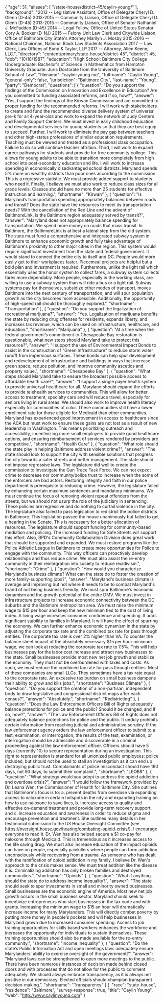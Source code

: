 {
  "age": 31,
  "aliases": [
    "/state-house/district-45/caylin-young/"
  ],
  "background": "2013 -- Legislative Assistant, Office of Delegate Cheryl D. Glenn (D-45) 2013-2015 -- Community Liaison, Office of Delegate Cheryl D. Glenn  (D-45) 2013-2015 -- Community Liaison, Office of Senator Nathaniel J. McFadden (D-45) 2014 -- Legal Fellow, Office of United States Senator Cory A. Booker (D-NJ) 2015 -- Felony Unit Law Clerk and Citywide Liaison, Office of Baltimore City State's Attorney Marilyn J. Mosby 2015-2016 -- National Chairman, National Black Law Students Association 2017 -- Law Clerk, Law Offices of Bond & Taylor, LLP 2017 -- Attorney, Allen Keene, LLC.",
  "directory": "content/primary/state-house/district-45",
  "district": 45,
  "dob": "10/18/1987",
  "education": "High School: Baltimore City College  Undergraduate: Bachelor's of Science in Mathematics from Hampton University  Graduate: Juris Doctorate from the University of Baltimore School of Law",
  "filename": "caylin-young.md",
  "full-name": "Caylin Young",
  "general-only": false,
  "jurisdiction": "Baltimore City",
  "last-name": "Young",
  "party": "Democrat",
  "questions": [
    {
      "question": "Do you support the findings of the Commission on Innovation and Excellence in Education? Are you committed to funding associated reforms, and if so, how?",
      "answer": "Yes, I support the findings of the Kirwan Commission and am committed to proper funding for the recommended reforms.   I will work with stakeholders to create and fund the recommended diverse delivery system of universal pre-k for all 4-year-olds and work to expand the network of Judy Centers and Family Support Centers. We must invest in early childhood education and developmental services for young students so that they are best equip to succeed.  Further, I will work to eliminate the pay gap between teachers and other high-status professions of similar education requirements. Teaching must be viewed and treated as a professional class occupation. Failure to do so will continue teacher attrition.   Third, I will work to expand career pathways for students and provide for free community college. This allows for young adults to be able to transition more completely from high school into post-secondary education and life.   I will work to increase spending in economically disadvantaged school districts. Maryland spends 5% more on wealthy districts than poor ones according to the commission. This is a regressive statistic. We must provide added support to students who need it.   Finally, I believe we must also work to reduce class sizes for all grade levels. Classes should have no more than 25 students for effective instruction and learning.",
      "shortname": "Kirwan"
    },
    {
      "question": "Is Maryland’s transportation spending appropriately balanced between roads and transit? Does the state have the resources to meet its transportation needs? With the cancellation of the Red Line and the advent of BaltimoreLink, is the Baltimore region adequately served by transit?",
      "answer": "Maryland does not appropriately balance spending for transportation. We spend more money on roads that mass transit. In Baltimore, the BaltimoreLink is at best a lateral step from the old system.   The state must fund a comprehensive and integrated subway system in Baltimore to enhance economic growth and fully take advantage of Baltimore's proximity to other major cities in the region. This system would require significant investment from the state and federal government. It would stand to connect the entire city to itself and DC. People would more easily get to their workplaces faster. Piecemeal projects are helpful but a bold plan and investment is required.  Furthermore, unlike the light rail which essentially uses the honor system to collect fares, a subway system collects fares more dependably. More people, especially in the working class, are willing to use a subway system than will ride a bus or a light rail. Subway systems pay for themselves, subsidize other modes of transport, moves Baltimore into the next century of transportation, and will spur population growth as the city becomes more accessible.   Additionally, the opportunity of high-speed rail should be thoroughly explored.",
      "shortname": "Transportation"
    },
    {
      "question": "Do you support the legalization of recreational marijuana?",
      "answer": "Yes. Legalization of marijuana benefits the state by reducing drug offenses for residents, expands liberty, and increases tax revenue, which can be used on infrastructure, healthcare, and education.",
      "shortname": "Marijuana"
    },
    {
      "question": "At a time when the federal government’s commitment to Chesapeake Bay restoration is questionable, what new steps should Maryland take to protect this resource?",
      "answer": "I support the use of Environmental Impact Bonds to assist in the construction of \"Green Infrastructure\" to reduce storm water runoff from impervious surfaces. These bonds can help spur development and redevelopment of infrastructure and buildings in ways that increase green space, reduce pollution, and improve community ascetics and property value.",
      "shortname": "Chesapeake Bay"
    },
    {
      "question": "What steps should Maryland take to ensure the broadest possible access to affordable health care?",
      "answer": "I support a single payer health system to provide universal healthcare for all.   Maryland should expand the efforts to provide telehealth services to communities. This will allow for better access to treatment, specialty care and will reduce travel, especially for seniors living in rural areas.  We should also work to improve health literacy especially for communities of color. These communities still have a lower enrollment rate for those eligible for Medicaid than other communities.   Maryland has experienced good improvement in access to healthcare since the ACA but must work to ensure these gains are not lost as a result of new leadership in Washington. This means prioritizing outreach and accessibility, incentivizing more small employers to provide good healthcare options, and ensuring reimbursement of services rendered by providers are competitive.",
      "shortname": "Health Care"
    },
    {
      "question": "What role should the state play in helping Baltimore address violent crime?",
      "answer": "The state should look to support the city with sensible solutions that progress the city towards a safer streets and better management. The state should not impose regressive laws.   The legislature did well to create the commission to investigate the Gun Trace Task Force. We can not expect crime to decrease nor community/police trust to increase when the some of the enforcers are bad actors. Restoring integrity and faith in our police department is prerequisite to reducing crime.    However, the legislature failed by enhancing certain maximum sentences and mandatory minimums. We must continue the focus of removing violent repeat offenders from the streets, but we should not usurp the role of the judiciary in sentencing. These policies are regressive and do nothing to curtail violence in the city.   The legislature also failed to pass legislation to redistrict the police districts in Baltimore. This legislation passed the house unanimously but failed to get a hearing in the Senate. This is necessary for a better allocation of resources.   The legislature should support funding for community-based mediation and policing. The increased funding for Safe Streets will support this effort. Also, BPD's Community Collaboration Division does great work that should be supported and expanded.   We must restore programs like the Police Athletic League in Baltimore to create more opportunities for Police to engage with the community. This way officers can proactively develop relationships and thus reduce crime.    We must also assist the re-entry community in their reintegration into society to reduce recidivism.",
      "shortname": "Crime"
    },
    {
      "question": "How would you characterize Maryland’s business climate? What can the state do to foster the creation of more family-supporting jobs?",
      "answer": "Maryland's business climate is average and improving but not where it needs to be to combat Maryland's brand of not being business friendly. We must spur Baltimore's economic dynamism and the growth potential of the entire DMV.  We must invest in infrastructure projects to increase economic connectivity between the DC suburbs and the Baltimore metropolitan area.    We must raise the minimum wage to $15 per hour and keep the new minimum tied to the cost of living index.  A living wage increases consumer confidence and spending. It adds significant stability to families in Maryland.  It will have the effect of spurring the economy.   We can further enhance economic dynamism in the state by adjusting the corporate tax rate and the combined tax rate for pass through entities. The corporate tax rate is over 2% higher than VA. To counter the balance sheet impact of the absolutely necessary $15 per hour minimum wage, we can look at reducing the corporate tax rate to 7.5%. This will help businesses pay for the labor cost increase and attract new businesses to the state.   Small businesses provide most new net job growth and stabilize the economy. They must not be overburdened with taxes and costs. As such, we must reduce the combined tax rate for pass through entities. Most of these companies are small LLCs. They sometimes have a tax rate equal to the corporate rate. An excessive tax burden on small business dampens their ability to grow and kills jobs.",
      "shortname": "Business Climate"
    },
    {
      "question": "Do you support the creation of a non-partisan, independent body to draw legislative and congressional district maps after each census?",
      "answer": "Absolutely.",
      "shortname": "Redistricting"
    },
    {
      "question": "Does the Law Enforcement Officers Bill of Rights adequately balance protections for police and the public? Should it be changed, and if so, how?",
      "answer": "The Law Enforcement Officers Bill of Rights  does not adequately balance protections for police and the public. It unduly prohibits certain information from reaching judicial and administrative scrutiny.   If the law enforcement agency orders the law enforcement officer to submit to a test, examination, or interrogation, the results of the test, examination, or interrogation should be admissible and discoverable in a criminal proceeding against the law enforcement officer.  Officers should have 5 days (currently 10) to secure representation during an investigation. This right to representation is standard for all unionized public employees; police included, but should not be used to stall an investigation as it can end up destroying public trust.   Complainants of police misconduct should have 180 days, not 90 days, to submit their complaint.",
      "shortname": "LEOBR"
    },
    {
      "question": "What strategy would you adopt to address the opioid addiction and overdose crisis?",
      "answer": "I would follow the framework provided by Dr. Leana Wen, the Commissioner of Health for Baltimore City.  She outlines that Baltimore's focus is to: a. prevent deaths from overdose via expanding access to naloxone in certain hotspots in the city and expanding training on how to use naloxone to save lives, b. increase access to quality and effective on-demand treatment and provide long-term recovery support, and c.  increase education and awareness in order to reduce stigma and encourage prevention and treatment.  She outlines many details in her testimonial submission to the US House Oversight Committee  (see https://oversight.house.gov/hearing/combating-opioid-crisis/). I encourage everyone to read it.   Dr. Wen has also helped secure a $1 co-pay for naloxone through Medicaid. This is tremendous as it increases access to the life saving drug.   We must also increase education of the impact opioids can have on people, especially painkillers where people can form addiction unconsciously  while recovering from a trauma.   As someone who has dealt with the ramification of opioid addiction in my family, I believe Dr. Wen's approach to the crisis makes sense. We must treat addition like the disease it is. Criminalizing addiction has only broken families and destroyed communities.",
      "shortname": "Opioids"
    },
    {
      "question": "What if anything should the state do to address income inequality?",
      "answer": "The state should seek to spur investments in small and minority owned businesses. Small businesses are the economic engine of America. Most new net job growth occurs in the small business sector. Maryland should seek to incentivize entrepreneurs who start businesses in the tax code and with grants.  Increasing the minimum wage to $15 an hour will dramatically increase income for many Marylanders. This will directly combat poverty by putting more money in people's pockets and will help businesses in Maryland grown due to increased consumer spending.   Access to job training opportunities for skills based workers enhances the workforce and increases the opportunity for individuals to sustain themselves. These training opportunities should also be made available for the re-entry community.",
      "shortname": "Income inequality"
    },
    {
      "question": "Do the state’s Public Information Act and open meetings laws adequately ensure Marylanders’ ability to exercise oversight of the government?",
      "answer": "Maryland laws can be strengthened to open more meetings to the public. There have been numerous instances of decision made behind closed doors and with processes that do not allow for the public to comment adequately. We should always embrace transparency, as it is always net positive in our democracy. Elected officials should champion transparent decision-making.",
      "shortname": "Transparency"
    }
  ],
  "race": "state-house",
  "residence": "Baltimore",
  "survey-response": true,
  "title": "Caylin Young",
  "web": "http://www.caylinyoung.com"
}
